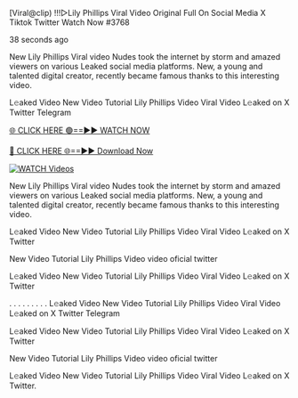 [Viral@clip) !!!▷Lily Phillips Viral Video Original Full On Social Media X Tiktok Twitter  Watch Now #3768

38 seconds ago

New Lily Phillips Viral video Nudes took the internet by storm and amazed viewers on various Leaked social media platforms. New, a young and talented digital creator, recently became famous thanks to this interesting video.

L𝚎aked Video New Video Tutorial Lily Phillips Video Viral Video L𝚎aked on X Twitter Telegram

[🌐 CLICK HERE 🟢==►► WATCH NOW](https://t.co/CsbdxKwbQM)

[🔴 CLICK HERE 🌐==►► Download Now](https://t.co/CsbdxKwbQM)

[![WATCH Videos](https://i.imgur.com/RPj6FCy.gif)](https://t.co/CsbdxKwbQM)

New Lily Phillips Viral video Nudes took the internet by storm and amazed viewers on various Leaked social media platforms. New, a young and talented digital creator, recently became famous thanks to this interesting video.

L𝚎aked Video New Video Tutorial Lily Phillips Video Viral Video L𝚎aked on X Twitter

New Video Tutorial Lily Phillips Video video oficial twitter

L𝚎aked Video New Video Tutorial Lily Phillips Video Viral Video L𝚎aked on X Twitter

. . . . . . . . . L𝚎aked Video New Video Tutorial Lily Phillips Video Viral Video L𝚎aked on X Twitter Telegram

L𝚎aked Video New Video Tutorial Lily Phillips Video Viral Video L𝚎aked on X Twitter

New Video Tutorial Lily Phillips Video video oficial twitter

L𝚎aked Video New Video Tutorial Lily Phillips Video Viral Video L𝚎aked on X Twitter.
